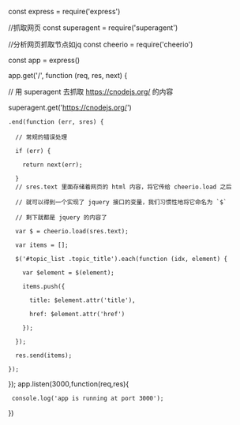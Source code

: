 
const express = require('express')

//抓取网页
const superagent  = require('superagent')

//分析网页抓取节点如jq
const cheerio = require('cheerio')

const app = express()

app.get('/', function (req, res, next) {

  // 用 superagent 去抓取 https://cnodejs.org/ 的内容
  
  superagent.get('https://cnodejs.org/')
  
    .end(function (err, sres) {
    
      // 常规的错误处理
      
      if (err) {
      
        return next(err);
	
      }
      // sres.text 里面存储着网页的 html 内容，将它传给 cheerio.load 之后
      
      // 就可以得到一个实现了 jquery 接口的变量，我们习惯性地将它命名为 `$`
      
      // 剩下就都是 jquery 的内容了
      
      var $ = cheerio.load(sres.text);
      
      var items = [];
      
      $('#topic_list .topic_title').each(function (idx, element) {
      
        var $element = $(element);
	
        items.push({
	
          title: $element.attr('title'),
	  
          href: $element.attr('href')
	  
        });
	
      });

      res.send(items);
      
    });
});
app.listen(3000,function(req,res){

	 console.log('app is running at port 3000');
	 
})

